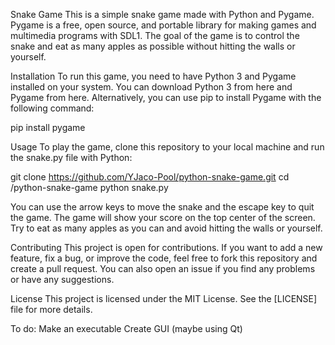 Snake Game
This is a simple snake game made with Python and Pygame. Pygame is a free, open source, and portable library for making games and multimedia programs with SDL1. The goal of the game is to control the snake and eat as many apples as possible without hitting the walls or yourself.

Installation
To run this game, you need to have Python 3 and Pygame installed on your system. You can download Python 3 from here and Pygame from here. Alternatively, you can use pip to install Pygame with the following command:

pip install pygame

Usage
To play the game, clone this repository to your local machine and run the snake.py file with Python:

git clone https://github.com/YJaco-Pool/python-snake-game.git
cd /python-snake-game
python snake.py

You can use the arrow keys to move the snake and the escape key to quit the game. The game will show your score on the top center of the screen. Try to eat as many apples as you can and avoid hitting the walls or yourself.

Contributing
This project is open for contributions. If you want to add a new feature, fix a bug, or improve the code, feel free to fork this repository and create a pull request. You can also open an issue if you find any problems or have any suggestions.

License
This project is licensed under the MIT License. See the [LICENSE] file for more details.

To do: 
Make an executable
Create GUI (maybe using Qt)

